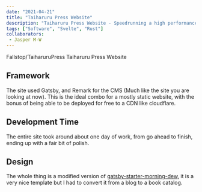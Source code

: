 ```yaml
---
date: "2021-04-21"
title: "Taiharuru Press Website"
description: "Taiharuru Press Website - Speedrunning a high performance JAM stack website."
tags: ["Software", "Svelte", "Rust"]
collaborators:
 - Jasper M-W
---
```


<script lang="ts">
    import MarkdownLink from "$md/MarkdownLink.svelte";
</script>

<MarkdownLink href="https://github.com/Fallstop/TaiharuruPress" >Fallstop/TaiharuruPress</MarkdownLink>
<MarkdownLink href="https://taiharuru.co.nz" >Taiharuru Press Website</MarkdownLink>



## Framework

The site used Gatsby, and Remark for the CMS (Much like the site you are looking at now). This is the ideal combo for a mostly static website, with the bonus of being able to be deployed for free to a CDN like cloudflare.

## Development Time

The entire site took around about one day of work, from go ahead to finish, ending up with a fair bit of polish.

## Design

The whole thing is a modified version of [gatsby-starter-morning-dew](https://github.com/maxpou/gatsby-starter-morning-dew), it is a very nice template but I had to convert it from a blog to a book catalog.